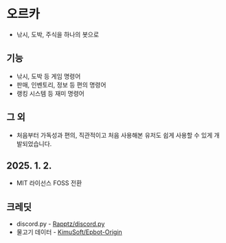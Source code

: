# 오르카
* 낚시, 도박, 주식을 하나의 봇으로

## 기능
* 낚시, 도박 등 게임 명령어
* 판매, 인벤토리, 정보 등 편의 명령어
* 랭킹 시스템 등 재미 명령어

## 그 외
* 처음부터 가독성과 편의, 직관적이고 처음 사용해본 유저도 쉽게 사용할 수 있게 개발되었습니다.

## 2025. 1. 2.
* MIT 라이선스 FOSS 전환

## 크레딧
* discord.py - [Rapptz/discord.py](https://github.com/Rapptz/discord.py)
* 물고기 데이터 - [KimuSoft/Epbot-Origin](https://github.com/KimuSoft/Epbot-Origin)
